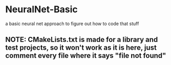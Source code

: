 # NeuralNet-Basic

a basic neural net approach to figure out how to code that stuff

## NOTE: CMakeLists.txt is made for a library and test projects, so it won't work as it is here, just comment every file where it says "file not found"
